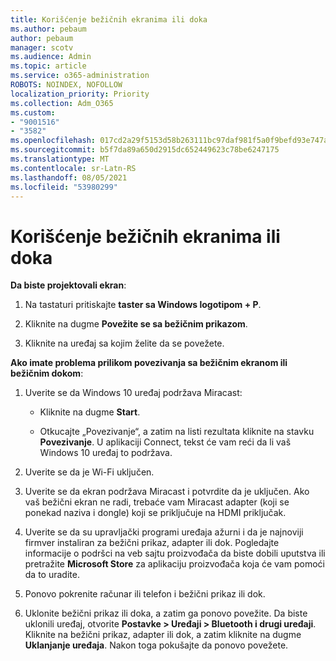 ```yaml
---
title: Korišćenje bežičnih ekranima ili doka
ms.author: pebaum
author: pebaum
manager: scotv
ms.audience: Admin
ms.topic: article
ms.service: o365-administration
ROBOTS: NOINDEX, NOFOLLOW
localization_priority: Priority
ms.collection: Adm_O365
ms.custom:
- "9001516"
- "3582"
ms.openlocfilehash: 017cd2a29f5153d58b263111bc97daf981f5a0f9befd93e747a06c7e22f01cd7
ms.sourcegitcommit: b5f7da89a650d2915dc652449623c78be6247175
ms.translationtype: MT
ms.contentlocale: sr-Latn-RS
ms.lasthandoff: 08/05/2021
ms.locfileid: "53980299"
---
```

# <a name="use-wireless-displays-or-docks"></a>Korišćenje bežičnih ekranima ili doka

**Da biste projektovali ekran**:

1. Na tastaturi pritiskajte **taster sa Windows logotipom + P**.

2. Kliknite na dugme **Povežite se sa bežičnim prikazom**.

3. Kliknite na uređaj sa kojim želite da se povežete.

**Ako imate problema prilikom povezivanja sa bežičnim ekranom ili bežičnim dokom**:

1. Uverite se da Windows 10 uređaj podržava Miracast: 

    - Kliknite na dugme **Start**.
    
    - Otkucajte „Povezivanje“, a zatim na listi rezultata kliknite na stavku **Povezivanje**. U aplikaciji Connect, tekst će vam reći da li vaš Windows 10 uređaj to podržava. 

2. Uverite se da je Wi-Fi uključen. 

3. Uverite se da ekran podržava Miracast i potvrdite da je uključen. Ako vaš bežični ekran ne radi, trebaće vam Miracast adapter (koji se ponekad naziva i dongle) koji se priključuje na HDMI priključak.

4. Uverite se da su upravljački programi uređaja ažurni i da je najnoviji firmver instaliran za bežični prikaz, adapter ili dok. Pogledajte informacije o podršci na veb sajtu proizvođača da biste dobili uputstva ili pretražite **Microsoft Store** za aplikaciju proizvođača koja će vam pomoći da to uradite.

5. Ponovo pokrenite računar ili telefon i bežični prikaz ili dok.

6. Uklonite bežični prikaz ili doka, a zatim ga ponovo povežite. Da biste uklonili uređaj, otvorite **Postavke > Uređaji > Bluetooth i drugi uređaji**. Kliknite na bežični prikaz, adapter ili dok, a zatim kliknite na dugme **Uklanjanje uređaja**. Nakon toga pokušajte da ponovo povežete.
